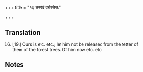 +++
title = "१६ तस्येदं वर्चस्तेजः"

+++
## Translation
16. ⌊19.⌋ Ours is etc. etc.; let him not be released from the fetter of  
them of the forest trees. Of him now etc. etc.

## Notes

